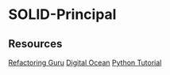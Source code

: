 # SOLID-Principal



## Resources 
[Refactoring Guru](https://refactoring.guru/)
[Digital Ocean](https://www.digitalocean.com/community/conceptual-articles/s-o-l-i-d-the-first-five-principles-of-object-oriented-design)
[Python Tutorial](https://www.pythontutorial.net/)